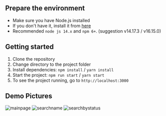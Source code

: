 ## Prepare the environment
- Make sure you have Node.js installed
- If you don't have it, install it from [here](https://nodejs.org/en/download/)
- Recommended `node js 14.x` and `npm 6+`. (suggestion v14.17.3 / v16.15.0)
## Getting started
1. Clone the repository
2. Change directory to the project folder
3. Install dependencies: `npm install` / `yarn install`
4. Start the project: `npm run start` / `yarn start`
5. To see the project running, go to `http://localhost:3000`
## Demo Pictures
![mainpage](https://user-images.githubusercontent.com/67986511/194988319-0f8ea8d1-b903-4bf7-9291-a1e12a0ada66.png)
![searchname](https://user-images.githubusercontent.com/67986511/194988411-a839c32d-e91b-462f-8e76-cb3de959c4b8.png)
![searchbystatus](https://user-images.githubusercontent.com/67986511/194988484-e90b38dc-3df0-416d-bd73-530cd4079942.png)
